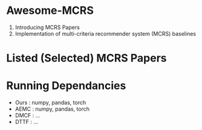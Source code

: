 # Awesome-MCRS
1. Introducing MCRS Papers 
2. Implementation of multi-criteria recommender system (MCRS) baselines


# Listed (Selected) MCRS Papers


# Running Dependancies

* Ours : numpy, pandas, torch
* AEMC : numpy, pandas, torch
* DMCF : ...
* DTTF : ...


